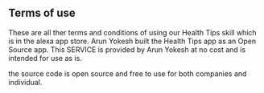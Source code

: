 ## Terms of use

These are all ther terms and conditions of using our Health Tips skill which is in the alexa app store. Arun Yokesh built the Health Tips app as an Open Source app. This SERVICE is provided by Arun Yokesh at no cost and is intended for use as is. 

the source code is open source and free to use for both companies and individual.
